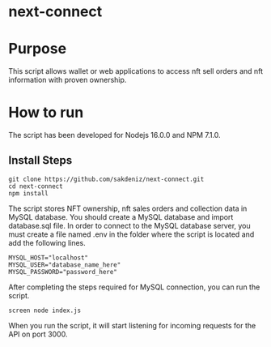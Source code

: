 # next-connect
 
# Purpose
This script allows wallet or web applications to access nft sell orders and nft information with proven ownership.

# How to run
The script has been developed for Nodejs 16.0.0 and NPM 7.1.0.
## Install Steps
```
git clone https://github.com/sakdeniz/next-connect.git
cd next-connect
npm install
```
The script stores NFT ownership, nft sales orders and collection data in MySQL database.
You should create a MySQL database and import database.sql file.
In order to connect to the MySQL database server, you must create a file named .env in the folder where the script is located and add the following lines.
```
MYSQL_HOST="localhost"
MYSQL_USER="database_name_here"
MYSQL_PASSWORD="password_here"
```
After completing the steps required for MySQL connection, you can run the script.
```
screen node index.js
```
When you run the script, it will start listening for incoming requests for the API on port 3000.